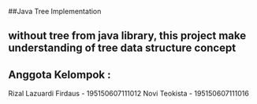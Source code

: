 ##Java Tree Implementation

## without tree from java library, this project make understanding of tree data structure concept

## Anggota Kelompok :
Rizal Lazuardi Firdaus - 195150607111012
Novi Teokista - 195150607111016



